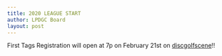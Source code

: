 ```yaml
---
title: 2020 LEAGUE START
author: LPDGC Board
layout: post
---
```


First Tags Registration will open at 7p on February 21st on [discgolfscene](https://www.discgolfscene.com/tournaments/Longs_Peak_Disc_Golf_Club_2020_First_Tags)!!
